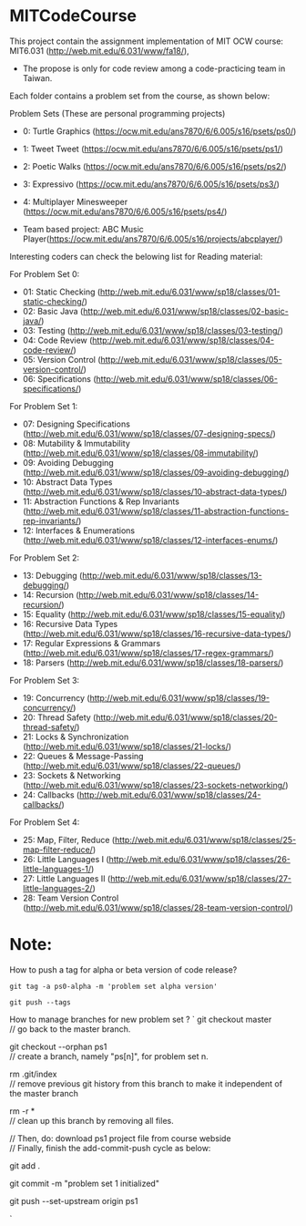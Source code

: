 # MITCodeCourse

This project contain the assignment implementation of MIT OCW course: MIT6.031 (http://web.mit.edu/6.031/www/fa18/), 
- The propose is only for code review among a code-practicing team in Taiwan.  


Each folder contains a problem set from the course, as shown below: 

Problem Sets (These are personal programming projects)


- 0: Turtle Graphics (https://ocw.mit.edu/ans7870/6/6.005/s16/psets/ps0/)
- 1: Tweet Tweet (https://ocw.mit.edu/ans7870/6/6.005/s16/psets/ps1/)
- 2: Poetic Walks (https://ocw.mit.edu/ans7870/6/6.005/s16/psets/ps2/)
- 3: Expressivo (https://ocw.mit.edu/ans7870/6/6.005/s16/psets/ps3/)
- 4: Multiplayer Minesweeper (https://ocw.mit.edu/ans7870/6/6.005/s16/psets/ps4/)

-  Team based project: ABC Music Player(https://ocw.mit.edu/ans7870/6/6.005/s16/projects/abcplayer/) 


Interesting coders can check the belowing list for Reading material: 

For Problem Set 0: 

- 01: Static Checking (http://web.mit.edu/6.031/www/sp18/classes/01-static-checking/)
- 02: Basic Java (http://web.mit.edu/6.031/www/sp18/classes/02-basic-java/)
- 03: Testing (http://web.mit.edu/6.031/www/sp18/classes/03-testing/)
- 04: Code Review (http://web.mit.edu/6.031/www/sp18/classes/04-code-review/)
- 05: Version Control (http://web.mit.edu/6.031/www/sp18/classes/05-version-control/)
- 06: Specifications (http://web.mit.edu/6.031/www/sp18/classes/06-specifications/)


For Problem Set 1: 

- 07: Designing Specifications (http://web.mit.edu/6.031/www/sp18/classes/07-designing-specs/)
- 08: Mutability & Immutability (http://web.mit.edu/6.031/www/sp18/classes/08-immutability/)
- 09: Avoiding Debugging (http://web.mit.edu/6.031/www/sp18/classes/09-avoiding-debugging/)
- 10: Abstract Data Types (http://web.mit.edu/6.031/www/sp18/classes/10-abstract-data-types/)
- 11: Abstraction Functions & Rep Invariants (http://web.mit.edu/6.031/www/sp18/classes/11-abstraction-functions-rep-invariants/)
- 12: Interfaces & Enumerations (http://web.mit.edu/6.031/www/sp18/classes/12-interfaces-enums/)

For Problem Set 2: 

- 13: Debugging (http://web.mit.edu/6.031/www/sp18/classes/13-debugging/)
- 14: Recursion (http://web.mit.edu/6.031/www/sp18/classes/14-recursion/)
- 15: Equality (http://web.mit.edu/6.031/www/sp18/classes/15-equality/)
- 16: Recursive Data Types (http://web.mit.edu/6.031/www/sp18/classes/16-recursive-data-types/)
- 17: Regular Expressions & Grammars (http://web.mit.edu/6.031/www/sp18/classes/17-regex-grammars/)
- 18: Parsers (http://web.mit.edu/6.031/www/sp18/classes/18-parsers/) 

For Problem Set 3: 

- 19: Concurrency (http://web.mit.edu/6.031/www/sp18/classes/19-concurrency/)
- 20: Thread Safety (http://web.mit.edu/6.031/www/sp18/classes/20-thread-safety/)
- 21: Locks & Synchronization (http://web.mit.edu/6.031/www/sp18/classes/21-locks/)
- 22: Queues & Message-Passing (http://web.mit.edu/6.031/www/sp18/classes/22-queues/)
- 23: Sockets & Networking (http://web.mit.edu/6.031/www/sp18/classes/23-sockets-networking/)
- 24: Callbacks (http://web.mit.edu/6.031/www/sp18/classes/24-callbacks/)

For Problem Set 4: 

- 25: Map, Filter, Reduce (http://web.mit.edu/6.031/www/sp18/classes/25-map-filter-reduce/)
- 26: Little Languages I (http://web.mit.edu/6.031/www/sp18/classes/26-little-languages-1/)
- 27: Little Languages II (http://web.mit.edu/6.031/www/sp18/classes/27-little-languages-2/)
- 28: Team Version Control (http://web.mit.edu/6.031/www/sp18/classes/28-team-version-control/)

# Note:  
How to push a tag for alpha or beta version of code release? 

`
git tag -a ps0-alpha -m 'problem set alpha version'
`

`
git push --tags 
`

How to manage branches for new problem set ? 
`
git checkout master        
// go back to the master branch. 

git checkout --orphan ps1  
// create a branch, namely "ps[n]", for problem set n.  

rm .git/index              
// remove previous git history from this branch to make it independent of the master branch 

rm -r *                    
// clean up this branch by removing all files. 

// Then, do: download ps1 project file from course webside  
// Finally, finish the add-commit-push cycle as below: 

git add .

git commit -m "problem set 1 initialized" 

git push --set-upstream origin ps1

`


